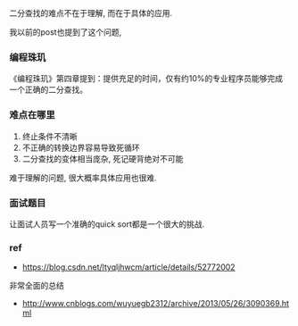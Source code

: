 二分查找的难点不在于理解, 而在于具体的应用.

我以前的post也提到了这个问题, 

### 编程珠玑

《编程珠玑》第四章提到：提供充足的时间，仅有约10%的专业程序员能够完成一个正确的二分查找。

### 难点在哪里

1. 终止条件不清晰
2. 不正确的转换边界容易导致死循环
3. 二分查找的变体相当庞杂, 死记硬背绝对不可能




难于理解的问题, 很大概率具体应用也很难.


### 面试题目
让面试人员写一个准确的quick sort都是一个很大的挑战.

### ref
- https://blog.csdn.net/ltyqljhwcm/article/details/52772002

非常全面的总结
- http://www.cnblogs.com/wuyuegb2312/archive/2013/05/26/3090369.html
